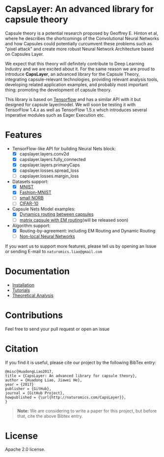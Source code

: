# CapsLayer: An advanced library for capsule theory

Capsule theory is a potential research proposed by Geoffrey E. Hinton et al, where he describes the shortcomings of the Convolutional Neural Networks and how Capsules could potentially curcumvent these problems such as "pixel attack" and create more robust Neural Network Architecture based on Capsules Layer.

We expect that this theory will definitely contribute to Deep Learning Industry and we are excited about it. For the same reason we are proud to introduce **CapsLayer**, an advanced library for the Capsule Theory, integrating capsule-relevant technologies, providing relevant analysis tools, developing related application examples, and probably most important thing: promoting the development of capsule theory. 

This library is based on [Tensorflow](www.tensorflow.org) and has a similar API with it but designed for capsule layer/model. We will soon be testing it with TensorFlow 1.4.x as well as TensorFlow 1.5.x which introduces several imperative modules such as Eager Execution etc.


# Features

- TensorFlow-like API for building Neural Nets block:
	- [x] capslayer.layers.conv2d
	- [x] capslayer.layers.fully_connected
	- [x] capslayer.layers.primaryCaps
	- [x] capslayer.losses.spread_loss
	- [ ] capslayer.losses.margin_loss

- Datasets support:
  - [x] [MNIST](http://yann.lecun.com/exdb/mnist)
  - [x] [Fashion-MNIST](https://github.com/zalandoresearch/fashion-mnist)
  - [ ] [small NORB](https://cs.nyu.edu/~ylclab/data/norb-v1.0-small)
  - [ ] [CIFAR-10](http://www.cs.toronto.edu/~kriz/cifar.html)

- Capsule Nets Model examples:
	- [x] [Dynamics routing between capsules](https://arxiv.org/abs/1710.09829)
	- [ ] [matrix capsule with EM routing](https://openreview.net/pdf?id=HJWLfGWRb)(will be released soon)

- Algorithm support:
	- [x] Routing-by-agreement: including EM Routing and Dynamic Routing
	- [ ] [Non-local Neural Networks](https://arxiv.org/abs/1711.07971)

If you want us to support more features, please tell us by opening an Issue or sending E-mail to `naturomics.liao@gmail.com`


# Documentation
- [Installation](docs/installation.md)
- [Tutorials](docs/tutorials.md)
- [Theoretical Analysis](docs/article.md)


# Contributions
Feel free to send your pull request or open an issue


# Citation
If you find it is useful, please cite our project by the following BibTex entry:
```
@misc{HuadongLiao2017,
title = {CapsLayer: An advanced library for capsule theory},
author = {Huadong Liao, Jiawei He},
year = {2017}
publisher = {GitHub},
journal = {GitHub Project},
howpublished = {\url{http://naturomics.com/CapsLayer}},
}
```

> **Note:**
> We are considering to write a paper for this project, but before that, cite the above Bibtex entry.


# License
Apache 2.0 license.
